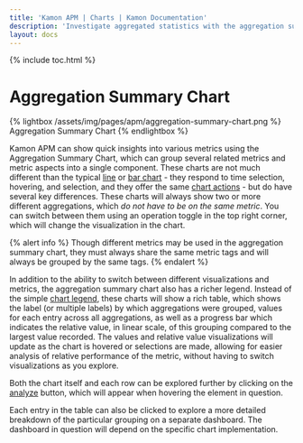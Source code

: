 ```yaml
---
title: 'Kamon APM | Charts | Kamon Documentation'
description: 'Investigate aggregated statistics with the aggregation summary chart'
layout: docs
---
```


{% include toc.html %}

Aggregation Summary Chart
=========================

{% lightbox /assets/img/pages/apm/aggregation-summary-chart.png %}
Aggregation Summary Chart
{% endlightbox %}

Kamon APM can show quick insights into various metrics using the Aggregation Summary Chart, which can group several related metrics and metric aspects into a single component.
These charts are not much different than the typical [line] or [bar chart] - they respond to time selection, hovering, and selection, and they offer the same [chart actions] - but do have several key differences. These charts will always show two or more different aggregations, which _do not have to be on the same metric_. You can switch between them using an operation toggle in the top right corner, which will change the visualization in the chart.

{% alert info %}
Though different metrics may be used in the aggregation summary chart, they must always share the same metric tags and will always be grouped by the same tags.
{% endalert %}

In addition to the ability to switch between different visualizations and metrics, the aggregation summary chart also has a richer legend. Instead of the simple [chart legend], these charts will show a rich table, which shows the label (or multiple labels) by which aggregations were grouped, values for each entry across all aggregations, as well as a progress bar which indicates the relative value, in linear scale, of this grouping compared to the largest value recorded. The values and relative value visualizations will update as the chart is hovered or selections are made, allowing for easier analysis of relative performance of the metric, without having to switch visualizations as you explore.

Both the chart itself and each row can be explored further by clicking on the [analyze] button, which will appear when hovering the element in question.

Each entry in the table can also be clicked to explore a more detailed breakdown of the particular grouping on a separate dashboard. The dashboard in question will depend on the specific chart implementation.

[line]: ../charts/#line-charts
[bar chart]: ../charts/#bar-charts
[chart legend]: ../charts/#chart-legend
[analyze]: ../../deep-dive/analyze/
[chart actions]: ../charts/#chart-operations
